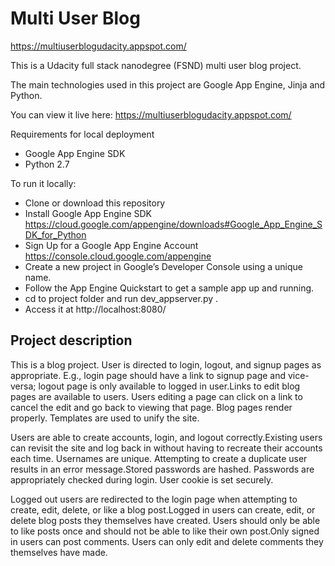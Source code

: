 # Multi User Blog
https://multiuserblogudacity.appspot.com/

This is a Udacity full stack nanodegree (FSND) multi user blog project.

The main technologies used in this project are Google App Engine, Jinja and Python.

You can view it live here: https://multiuserblogudacity.appspot.com/

Requirements for local deployment
- Google App Engine SDK
- Python 2.7

To run it locally:
- Clone or download this repository 
- Install Google App Engine SDK https://cloud.google.com/appengine/downloads#Google_App_Engine_SDK_for_Python
- Sign Up for a Google App Engine Account https://console.cloud.google.com/appengine
- Create a new project in Google’s Developer Console using a unique name.
- Follow the App Engine Quickstart to get a sample app up and running.
- cd to project folder and run dev_appserver.py . 
- Access it at http://localhost:8080/

## Project description

This is a blog project. User is directed to login, logout, and signup pages as appropriate. E.g., login page should have a link to signup page and vice-versa; logout page is only available to logged in user.Links to edit blog pages are available to users. Users editing a page can click on a link to cancel the edit and go back to viewing that page. Blog pages render properly. Templates are used to unify the site.

Users are able to create accounts, login, and logout correctly.Existing users can revisit the site and log back in without having to recreate their accounts each time. Usernames are unique. Attempting to create a duplicate user results in an error message.Stored passwords are hashed. Passwords are appropriately checked during login. User cookie is set securely.

Logged out users are redirected to the login page when attempting to create, edit, delete, or like a blog post.Logged in users can create, edit, or delete blog posts they themselves have created. Users should only be able to like posts once and should not be able to like their own post.Only signed in users can post comments.
Users can only edit and delete comments they themselves have made.
